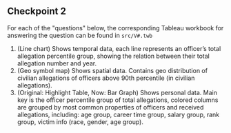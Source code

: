 ## Checkpoint 2
For each of the "questions" below, the corresponding Tableau workbook for answering the question can be found in `src/V#.twb`

1. (Line chart) Shows temporal data, each line represents an officer’s total allegation percentile group, showing the relation between their total allegation number and year.
2. (Geo symbol map) Shows spatial data. Contains geo distribution of civilian allegations of officers above 90th percentile (in civilian allegations).
3. (Original: Highlight Table, Now: Bar Graph) Shows personal data. Main key is the officer percentile group of total allegations, colored columns are grouped by most common properties of officers and received allegations, including: age group, career time group, salary group, rank group, victim info (race, gender, age group).

